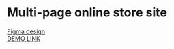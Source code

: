 # Multi-page online store site
[Figma design](https://www.figma.com/file/uEetgWenSRxk9jgiym6Yzp/Phone-catalog-redesign?node-id=1%3A2) <br />
[DEMO LINK](https://DariaVeretyak.github.io/react_phone-catalog/)
